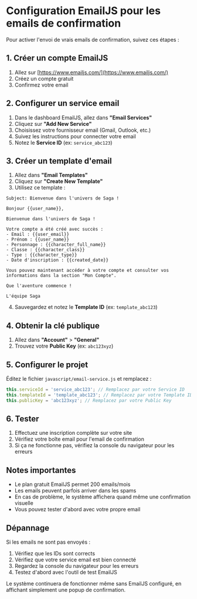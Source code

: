 # Configuration EmailJS pour les emails de confirmation

Pour activer l'envoi de vrais emails de confirmation, suivez ces étapes :

## 1. Créer un compte EmailJS

1. Allez sur [https://www.emailjs.com/](https://www.emailjs.com/)
2. Créez un compte gratuit
3. Confirmez votre email

## 2. Configurer un service email

1. Dans le dashboard EmailJS, allez dans **"Email Services"**
2. Cliquez sur **"Add New Service"**
3. Choisissez votre fournisseur email (Gmail, Outlook, etc.)
4. Suivez les instructions pour connecter votre email
5. Notez le **Service ID** (ex: `service_abc123`)

## 3. Créer un template d'email

1. Allez dans **"Email Templates"**
2. Cliquez sur **"Create New Template"**
3. Utilisez ce template :

```
Subject: Bienvenue dans l'univers de Saga !

Bonjour {{user_name}},

Bienvenue dans l'univers de Saga !

Votre compte a été créé avec succès :
- Email : {{user_email}}
- Prénom : {{user_name}}
- Personnage : {{character_full_name}}
- Classe : {{character_class}}
- Type : {{character_type}}
- Date d'inscription : {{created_date}}

Vous pouvez maintenant accéder à votre compte et consulter vos informations dans la section "Mon Compte".

Que l'aventure commence !

L'équipe Saga
```

4. Sauvegardez et notez le **Template ID** (ex: `template_abc123`)

## 4. Obtenir la clé publique

1. Allez dans **"Account"** > **"General"**
2. Trouvez votre **Public Key** (ex: `abc123xyz`)

## 5. Configurer le projet

Éditez le fichier `javascript/email-service.js` et remplacez :

```javascript
this.serviceId = 'service_abc123'; // Remplacez par votre Service ID
this.templateId = 'template_abc123'; // Remplacez par votre Template ID  
this.publicKey = 'abc123xyz'; // Remplacez par votre Public Key
```

## 6. Tester

1. Effectuez une inscription complète sur votre site
2. Vérifiez votre boîte email pour l'email de confirmation
3. Si ça ne fonctionne pas, vérifiez la console du navigateur pour les erreurs

## Notes importantes

- Le plan gratuit EmailJS permet 200 emails/mois
- Les emails peuvent parfois arriver dans les spams
- En cas de problème, le système affichera quand même une confirmation visuelle
- Vous pouvez tester d'abord avec votre propre email

## Dépannage

Si les emails ne sont pas envoyés :
1. Vérifiez que les IDs sont corrects
2. Vérifiez que votre service email est bien connecté
3. Regardez la console du navigateur pour les erreurs
4. Testez d'abord avec l'outil de test EmailJS

Le système continuera de fonctionner même sans EmailJS configuré, en affichant simplement une popup de confirmation.
